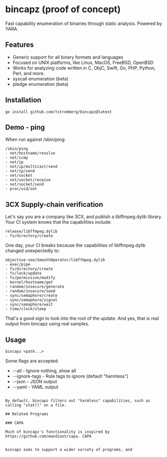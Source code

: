 # bincapz (proof of concept)

Fast capability enumeration of binaries through static analysis. Powered by YARA.

## Features

- Generic support for all binary formats and languages
- Focused on UNIX platforms, like Linux, MacOS, FreeBSD, OpenBSD
- Works for analyzing code written in C, ObjC, Swift, Go, PHP, Python, Perl, and more.
- syscall enumeration (beta)
- pledge enumeration (beta)

## Installation

```shell
go install github.com/tstromberg/bincapz@latest
```

## Demo - ping

When run against /sbin/ping:

```
/sbin/ping
- net/hostname/resolve
- net/icmp
- net/ip
- net/ip/multicast/send
- net/ip/send
- net/socket
- net/socket/receive
- net/socket/send
- proc/uid/set
```

## 3CX Supply-chain verification

Let's say you are a company like 3CX, and publish a libffmpeg.dylib library. Your CI system knows that the capabilities include:

```
release/libffmpeg.dylib
- fs/directory/create
```

One day, your CI breaks because the capabilities of libffmpeg.dylib changed unexpectedly to:

```
objective-see/SmoothOperator/libffmpeg.dylib
- exec/pipe
- fs/directory/create
- fs/lock/update
- fs/permission/modify
- kernel/hostname/get
- random/insecure/generate
- random/insecure/seed
- sync/semaphore/create
- sync/semaphore/signal
- sync/semaphore/wait
- time/clock/sleep
```

That's a good sign to look into the root of the update. And yes, that is real output from bincapz using real samples.

## Usage

```
bincapz <path...>
```

Some flags are accepted:

- --all - Ignore nothing, show all
- --ignore-tags - Rule tags to ignore (default "harmless")
- --json - JSON output
- --yaml - YAML output

```

By default, bincapz filters out "harmless" capabilities, such as calling "stat()" on a file.

## Related Programs

### CAPA

Much of bincapz's functionality is inspired by https://github.com/mandiant/capa. CAPA 


bincapz aims to support a wider variety of programs, and 
